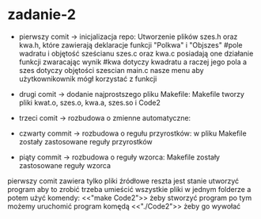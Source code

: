 # zadanie-2
- pierwszy comit → inicjalizacja repo:
Utworzenie plików 
szes.h oraz kwa.h, które zawierają deklaracje funkcji "Polkwa" i "Objszes"  #pole wadratu i objętość sześcianu
szes.c oraz kwa.c posiadają one działanie funkcji zwaracając wynik #kwa dotyczy kwadratu a raczej jego pola a szes dotyczy objętości szescian
main.c nasze menu aby użytkownikownik mógł korzystać z funkcji


- drugi comit → dodanie najprostszego pliku Makefile:
Makefile tworzy pliki kwat.o, szes.o, kwa.a, szes.so i Code2


- trzeci comit → rozbudowa o zmienne automatyczne:

- czwarty commit → rozbudowa o regułu przyrostków:
w pliku Makefile zostały zastosowane reguły przyrostków

- piąty commit → rozbudowa o reguły wzorca:
 Makefile zostały zastosowane reguły wzorca

pierwszy comit zawiera tylko pliki źródłowe
reszta jest stanie utworzyć program
aby to zrobić trzeba umieścić wszystkie pliki w jednym folderze
a potem użyć komendy: <<"make Code2">> żeby stworzyć program
po tym możemy uruchomić program komędą <<"./Code2">> żeby go wywołać
